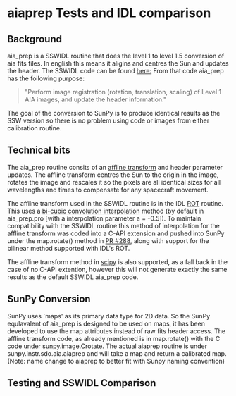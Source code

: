 # aiaprep Tests and IDL comparison

## Background
aia_prep is a SSWIDL routine that does the level 1 to level 1.5 conversion of aia fits files. In english this means it aligins and centres the Sun and updates the header. The SSWIDL code can be found [here:](https://github.com/sunpy/sunpy/wiki/SSWIDL---aia_prep.pro)
From that code aia_prep has the following purpose:
> "Perform image registration (rotation, translation, scaling) of Level 1 AIA images, and update the header information."

The goal of the conversion to SunPy is to produce identical results as the SSW version so there is no problem using code or images from either calibration routine.

## Technical bits
The aia_prep routine consits of an [affline transform](http://en.wikipedia.org/wiki/Affine_transformation) and header parameter updates. The affline transform centres the Sun to the origin in the image, rotates the image and rescales it so the pixels are all identical sizes for all wavelengths and times to compensate for any spacecraft movement.

The affline transform used in the SSWIDL routine is in the IDL [ROT](http://www.astro.washington.edu/docs/idl/cgi-bin/getpro/library32.html?ROT) routine. This uses a [bi-cubic convolution interpolation](http://en.wikipedia.org/wiki/Bicubic_interpolation#Bicubic_convolution_algorithm) method (by default in aia_prep.pro [with a interpolation parameter a = -0.5]). To maintain compatibility with the SSWIDL routine this method of interpolation for the affline transform was coded into a C-API extension and pushed into SunPy under the map.rotate() method in [PR #288](https://github.com/sunpy/sunpy/pull/288), along with support for the bilinear method supported with IDL's ROT.

The affline transform method in [scipy](http://docs.scipy.org/doc/scipy/reference/generated/scipy.ndimage.interpolation.affine_transform.html) is also supported, as a fall back in the case of no C-API extention, however this will not generate exactly the same results as the default SSWIDL aia_prep code.

## SunPy Conversion
SunPy uses `maps' as its primary data type for 2D data. So the SunPy equlavalent of aia_prep is designed to be used on maps, it has been developed to use the map attributes instead of raw fits header access. The affline transform code, as already mentioned is in map.rotate() with the C code under sunpy.image.Crotate. The actual aiaprep routine is under sunpy.instr.sdo.aia.aiaprep and will take a map and return a calibrated map. (Note: name change to aiaprep to better fit with Sunpy naming convention)

## Testing and SSWIDL Comparison
